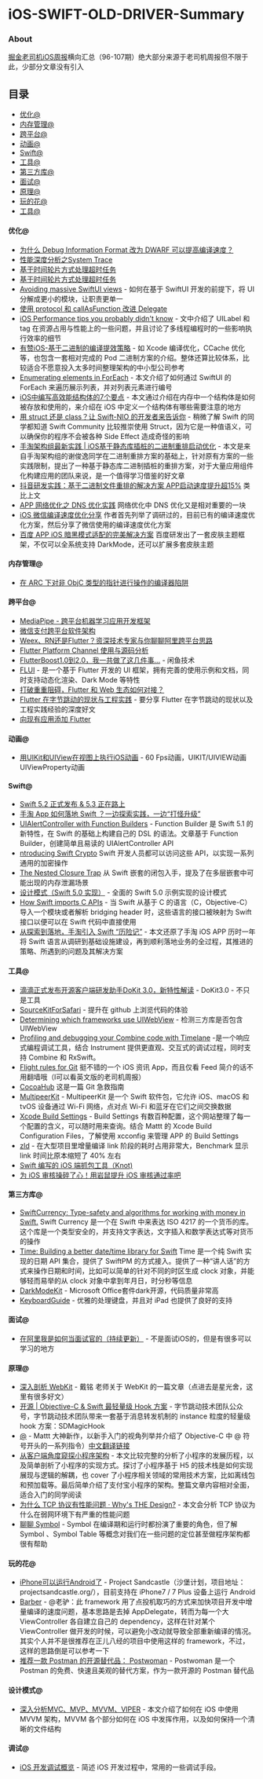 # iOS-SWIFT-OLD-DRIVER-Summary

### About

[掘金老司机iOS周报](https://juejin.im/user/5a52075e6fb9a01c9d31b107)横向汇总（96-107期）绝大部分来源于老司机周报但不限于此，少部分文章没有引入

## 目录
- [优化@](#优化)
- [内存管理@](#内存管理)
- [跨平台@](#跨平台)
- [动画@](#动画)
- [Swift@](#Swift)
- [工具@](#工具)
- [第三方库@](#第三方库)
- [面试@](#面试)
- [原理@](#原理)
- [玩的花@](#玩的花)
- [工具@](#工具)

#### 优化@
* [为什么 Debug Information Format 改为 DWARF 可以提高编译速度？](https://mp.weixin.qq.com/s/97h0oeotOpyTc_a-9ZSJtQ) 
* [性能深度分析之System Trace](https://mp.weixin.qq.com/s/wTF3JSFH5b2zIUYAbnC-Bw) 
* [基于时间轮片方式处理超时任务](https://juejin.im/post/5e733e4f51882549417fe9aa) 
* [基于时间轮片方式处理超时任务](https://mp.weixin.qq.com/s/odkqXKHkshXKS_ZPk_EhBA) 
* [Avoiding massive SwiftUI views](https://www.swiftbysundell.com/articles/avoiding-massive-swiftui-views/) - 如何在基于 SwiftUI 开发的前提下，将 UI 分解成更小的模块，让职责更单一
* [使用 protocol 和 callAsFunction 改进 Delegate](https://onevcat.com/2020/03/improve-delegate/) 
* [ iOS Performance tips you probably didn't know](https://www.fadel.io/blog/posts/ios-performance-tips-you-probably-didnt-know/) - 文中介绍了 UILabel 和 tag 在资源占用与性能上的一些问题，并且讨论了多线程编程时的一些影响执行效率的细节
* [有赞iOS-基于二进制的编译提效策略](https://www.fadel.io/blog/posts/ios-performance-tips-you-probably-didnt-know/) - 如 Xcode 编译优化，CCache 优化等，也包含一套相对完成的 Pod 二进制方案的介绍。整体还算比较体系，比较适合不愿意投入太多时间整理架构的中小型公司参考
* [Enumerating elements in ForEach](https://oleb.net/2020/foreach-enumerated/) - 本文介绍了如何通过 SwiftUI 的 ForEach 来遍历展示列表，并对列表元素进行编号
* [ iOS中编写高效能结构体的7个要点](https://www.jianshu.com/p/1369508e477d) - 本文通过介绍在内存中一个结构体是如何被存放和使用的，来介绍在 iOS 中定义一个结构体有哪些需要注意的地方
* [ 用 struct 还是 class？让 Swift-NIO 的开发者来告诉你](https://www.dotconferences.com/2019/01/johannes-weiss-high-performance-systems-in-swift) - 稍微了解 Swift 的同学都知道 Swift Community 比较推崇使用 Struct，因为它是一种值语义，可以确保你的程序不会被各种 Side Effect 造成奇怪的影响
* [ 手淘架构组最新实践 | iOS基于静态库插桩的⼆进制重排启动优化](https://mp.weixin.qq.com/s/YDO0ALPQWujuLvuRWdX7dQ) - 本文是来自手淘架构组的谢俊逸同学在二进制重排方案的基础上，针对原有方案的一些实践限制，提出了一种基于静态库二进制插桩的重排方案，对于大量应用组件化构建应用的团队来说，是一个值得学习借鉴的好文章
* [抖音研发实践：基于二进制文件重排的解决方案 APP启动速度提升超15%](https://mp.weixin.qq.com/s?__biz=MzI1MzYzMjE0MQ==&mid=2247485101&idx=1&sn=abbbb6da1aba37a04047fc210363bcc9&scene=21#wechat_redirect) 类比上文
* [APP 网络优化之 DNS 优化实践](https://juejin.im/post/5e0d580b5188253a5c7d12fc) 网络优化中 DNS 优化又是相对重要的一块
* [iOS 微信编译速度优化分享](https://juejin.im/post/5e005f4f518825123176141a) 作者首先列举了调研过的，目前已有的编译速度优化方案，然后分享了微信使用的编译速度优化方案
* [百度 APP iOS 暗黑模式适配的完美解决方案](https://mp.weixin.qq.com/s/QOPCCIC-PbmUtuq2XUS34g) 百度研发出了一套皮肤主题框架，不仅可以全系统支持 DarkMode，还可以扩展多套皮肤主题

#### 内存管理@
* [在 ARC 下对非 ObjC 类型的指针进行操作的编译器陷阱](https://mp.weixin.qq.com/s/SE5vpD733SQw9_yc1JN_TQ) 

#### 跨平台@
* [MediaPipe - 跨平台机器学习应用开发框架](https://juejin.im/post/5e702e06e51d4526f363c62a?utm_source=gold_browser_extension) 
* [微信支付跨平台软件架构](https://mp.weixin.qq.com/s?__biz=MzAwNDY1ODY2OQ==&mid=2649287208&idx=1&sn=6f3813deaad2aa6f096bc0b0d7ba8c34&chksm=8334ceaab44347bc903bcf1d00898e124ccbc509fd628b119071b41a05959f09df2ef0716bea&mpshare=1&scene=1&srcid=&sharer_sharetime=1584703159505&sharer_shareid=c357a4972a00ef443223641b12ffbd76#rd)  
* [Weex、RN还是Flutter？资深技术专家与你聊聊阿里跨平台思路](https://mp.weixin.qq.com/s/AufpOA4ZDu0sf0sL-Sv_Sw) 
* [Flutter Platform Channel 使用与源码分析](https://juejin.im/post/5e78989cf265da575c16e75c) 
* [FlutterBoost1.0到2.0，我一共做了这几件事...](https://mp.weixin.qq.com/s?__biz=MzU4MDUxOTI5NA==&mid=2247485085&idx=1&sn=277e1c7d555099f1cb1018614810f14e&chksm=fd54d28cca235b9a16518428b7f7df249e6da193e6fa9b567f19bcf9d88790e02b888c0c93bc&token=1853870359&lang=zh_CN#rd) - 闲鱼技术
* [FLUI](https://www.flui.xin/) - 是一个基于 Flutter 开发的 UI 框架，拥有完善的使用示例和文档，同时支持动态化渲染、Dark Mode 等特性
* [打破重重阻碍，Flutter 和 Web 生态如何对接？](https://mp.weixin.qq.com/s/eL02zPLFbTOXm1vS6UEA4g)
* [Flutter 在字节跳动的现状与工程实践](https://mp.weixin.qq.com/s?__biz=MzUxMzcxMzE5Ng==&mid=2247493836&idx=1&sn=979792491d0abe803c0f00ed412fb0de&chksm=f9525d8fce25d499f5c9815529f7fc25d5e130986a44e430352e375b77d5fe727a8d88f783e1&mpshare=1&scene=1&srcid=&sharer_sharetime=1582811190556&sharer_shareid=b37c346ca5a345410d47741175cc1271&rd2werd=1#wechat_redirect) - 要分享 Flutter 在字节跳动的现状以及工程实践经验的深度好文
* [向现有应用添加 Flutter](https://mp.weixin.qq.com/s/DckZviEm6P1cNC1oZBvXKw) 

#### 动画@
* [用UIKit和UIView在视图上执行iOS动画](https://juejin.im/post/5e784681f265da57671be823) - 60 Fps动画，UIKIT/UIVIEW动画 UIViewProperty动画

#### Swift@
* [Swift 5.2 正式发布 & 5.3 正在路上](https://swift.org/blog/5-3-release-process/) 
* [手淘 App 如何落地 Swift ？一边探索实践，一边“打怪升级”](https://mp.weixin.qq.com/s/_iweRWQCjnoASCmUAKHDFA) 
* [UIAlertController with Function Builders](https://felginep.github.io/2020-03-10/uialertcontroller-function-builders) - Function Builder 是 Swift 5.1 的新特性，在 Swift 的基础上构建自己的 DSL 的语法。文章基于 Function Builder，创建简单且易读的 UIAlertController API
* [ntroducing Swift Crypto](https://swift.org/blog/crypto/)  Swift 开发人员都可以访问这些 API，以实现一系列通用的加密操作
* [The Nested Closure Trap](https://medium.com/flawless-app-stories/the-nested-closure-trap-356a0145b6d)  从 Swift 嵌套的闭包入手，提及了在多层嵌套中可能出现的内存泄漏场景
* [设计模式（Swift 5.0 实现）](https://github.com/Binlogo/Design-Patterns-In-Swift-CN)  - 全面的 Swift 5.0 示例实现的设计模式
* [ How Swift imports C APIs](https://github.com/apple/swift/blob/master/docs/HowSwiftImportsCAPIs.md)  - 当 Swift 从基于 C 的语言（C，Objective-C）导入一个模块或者解析 bridging header 时，这些语言的接口被映射为 Swift 接口以便可以在 Swift 代码中直接使用
* [  从探索到落地，手淘引入 Swift “历险记”](https://mp.weixin.qq.com/s/oHGkoGzhMs-l8TX6t0831w)  - 本文还原了手淘 iOS APP 历时一年将 Swift 语言从调研到基础设施建设，再到顺利落地业务的全过程，其推进的策略、所遇到的问题及其解决方案

#### 工具@
* [滴滴正式发布开源客户端研发助手DoKit 3.0，新特性解读](https://mp.weixin.qq.com/s/cTze8_-0KBIHHh96aEcilg)  - DoKit3.0 - 不只是工具
* [SourceKitForSafari](https://github.com/kishikawakatsumi/SourceKitForSafari)  - 提升在 github 上浏览代码的体验
* [Determining which frameworks use UIWebView](https://blog.kulman.sk/determining-which-frameworks-use-uiwebview/)  - 检测三方库是否包含 UIWebView
* [Profiling and debugging your Combine code with Timelane](https://www.donnywals.com/profiling-and-debugging-your-combine-code-with-timelane/)  -是一个响应式编程调试工具，结合 Instrument 提供更直观、交互式的调试过程，同时支持 Combine 和 RxSwift。
* [Flight rules for Git](https://github.com/k88hudson/git-flight-rules/blob/master/README_zh-CN.md)  挺不错的一个 iOS 资讯 App，而且仅看 Feed 简介的话不用翻墙哦（l可以看英文版的老司机周报）
* [CocoaHub](https://cocoahub.app/?utm_campaign=iOS%2BDev%2BWeekly&utm_medium=email&utm_source=iOS%2BDev%2BWeekly%2BIssue%2B445)  这是一篇 Git 急救指南
* [MultipeerKit](https://github.com/insidegui/MultipeerKit)  - MultipeerKit 是一个 Swift 软件包，它允许 iOS、macOS 和 tvOS 设备通过 Wi-Fi 网络，点对点 Wi-Fi 和蓝牙在它们之间交换数据
* [Xcode Build Settings](https://xcodebuildsettings.com/)  - Build Settings 有数百种配置，这个网站整理了每一个配置的含义，可以随时用来查询。结合 Mattt 的 Xcode Build Configuration Files，了解使用 xcconfig 来管理 APP 的 Build Settings
* [zld](https://juejin.im/post/5e5cc0b66fb9a07cb96af303)  - 在大型项目里增量编译 link 阶段的耗时占用非常大，Benchmark 显示 link 时间比原本缩短了 40% 左右
* [Swift 编写的 iOS 端抓包工具（Knot)](https://juejin.im/post/5e426f1a518825496f38149a)  
* [为 iOS 审核操碎了心！用岩鼠提升 iOS 审核通过率吧](https://juejin.im/post/5e1c04626fb9a03013306396)  

#### 第三方库@
* [SwiftCurrency: Type-safety and algorithms for working with money in Swift.](https://github.com/peek-travel/swift-currency)  Swift Currency 是一个在 Swift 中来表达 ISO 4217 的一个货币的库。这个库是一个类型安全的，并支持文字表达，文字插入和数学表达式等对货币的操作
* [Time: Building a better date/time library for Swift](https://github.com/davedelong/time)  Time 是一个纯 Swift 实现的日期 API 集合，提供了 SwiftPM 的方式接入。提供了一种“讲人话”的方式来操作日期和时间，比如可以简单的针对不同的时区生成 clock 对象，并能够轻而易举的从 clock 对象中拿到年月日，时分秒等信息
* [DarkModeKit](https://github.com/microsoft/FluentDarkModeKit) - Microsoft Office套件dark开源，代码质量非常高
* [KeyboardGuide](https://github.com/niw/KeyboardGuide) - 优雅的处理键盘，并且对 iPad 也提供了良好的支持

#### 面试@
* [在阿里我是如何当面试官的（持续更新）](https://juejin.im/post/5e6ebfa86fb9a07ca714d0ec)  - 不是面试iOS的，但是有很多可以学习的地方

#### 原理@
* [深入剖析 WebKit](https://ming1016.github.io/2017/10/11/deeply-analyse-webkit/#more) - 戴铭 老师关于 WebKit 的一篇文章（点进去是星光舍，这里有很多好文）
* [开源 | Objective-C & Swift 最轻量级 Hook 方案](https://mp.weixin.qq.com/s/wxigL1Clem1dR8Nkt8LLMw) -  字节跳动技术团队公众号，字节跳动技术团队带来一套基于消息转发机制的 instance 粒度的轻量级 hook 方案：SDMagicHook
* [@](https://nshipster.com/at-compiler-directives/) - Mattt 大神新作，以新手入门的视角列举并介绍了 Objective-C 中 @ 符号开头的一系列指令）[中文翻译链接](https://nshipster.cn/at-compiler-directives/) 
* [从客户端角度窥探小程序架构](https://juejin.im/post/5e0dfb8cf265da5d2076ef69) - 本文比较完整的分析了小程序的发展历程，以及简单剖析了小程序的实现方式。探讨了小程序基于 H5 的技术栈是如何实现展现与逻辑的解耦，也 cover 了小程序相关领域的常用技术方案，比如离线包和预加载等。最后简单介绍了支付宝小程序的架构。整篇文章内容相对全面，适合入门的同学阅读
* [为什么 TCP 协议有性能问题 · Why's THE Design?](https://draveness.me/whys-the-design-tcp-performance/) - 本文会分析 TCP 协议为什么在弱网环境下有严重的性能问题
* [聊聊 Symbol](https://github.com/LeoMobileDeveloper/Blogs/blob/master/Compiler/unstanding-symbol.md) - Symbol 在编译期和运行时都扮演了重要的角色，但了解 Symbol 、Symbol Table 等概念对我们在一些问题的定位甚至做程序架构都很有帮助

#### 玩的花@
* [ iPhone可以运行Android了](https://mp.weixin.qq.com/s/hYjmPNxlX8P_BiEo4LveJQ) - Project Sandcastle（沙堡计划，项目地址：projectsandcastle.org/），目前支持在 iPhone7 / 7 Plus 设备上运行 Android
* [ Barber](https://github.com/michaeleisel/barber) - @老驴：此 framework 用了点投机取巧的方式来加快项目开发中增量编译的速度问题，基本思路是去掉 AppDelegate，转而为每一个大 ViewController 各自建立自己的 dependency，这样在针对某个 ViewController 做开发的时候，可以避免小改动就导致全部重新编译的情况。
其实个人并不是很推荐在正儿八经的项目中使用这样的 framework，不过，这样的思路倒是可以参考一下
* [ 推荐一款 Postman 的开源替代品： Postwoman](https://mp.weixin.qq.com/s/8viBJ46-5-POvMftNfY-Eg) - Postwoman 是一个 Postman 的免费、快速且美观的替代方案，作为一款开源的 Postman 替代品

#### 设计模式@
* [深入分析MVC、MVP、MVVM、VIPER](https://www.jianshu.com/p/2ad25e2769b5) - 本文介绍了如何在 iOS 中使用 MVVM 架构，MVVM 各个部分如何在 iOS 中发挥作用，以及如何保持一个清晰的文件结构

#### 调试@
* [iOS 开发调试概览](https://www.cnblogs.com/kenshincui/p/11953536.html) - 简述 iOS 开发过程中，常用的一些调试手段。
